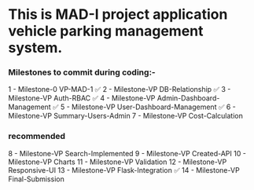 # This is MAD-I project application vehicle parking management system.


### Milestones to commit during coding:-

1 - Milestone-0 VP-MAD-1 ✅
2 - Milestone-VP DB-Relationship ✅
3 - Milestone-VP Auth-RBAC ✅
4 - Milestone-VP Admin-Dashboard-Management ✅
5 - Milestone-VP User-Dashboard-Management ✅
6 - Milestone-VP Summary-Users-Admin
7 - Milestone-VP Cost-Calculation

### recommended

8 - Milestone-VP Search-Implemented
9 - Milestone-VP Created-API
10 - Milestone-VP Charts
11 - Milestone-VP Validation
12 - Milestone-VP Responsive-UI
13 - Milestone-VP Flask-Integration ✅
14 - Milestone-VP Final-Submission